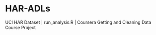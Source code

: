 HAR-ADLs
========

UCI HAR Dataset | run_analysis.R | Coursera Getting and Cleaning Data Course Project
